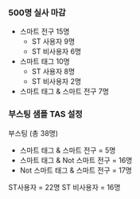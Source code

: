 
### 500명 실사 마감

- 스마트 전구 15명
	- ST 사용자 9명
	- ST 비사용자 6명
- 스마트 태그 10명
	- ST 사용자 8명
	- ST 비사용자 2명
- 스마트 태그 & 스마트 전구 7명


### 부스팅 샘플 TAS 설정

부스팅 (총 38명)
- 스마트 태그 & 스마트 전구 = 5명
- 스마트 태그 &  Not 스마트 전구 = 16명
- Not 스마트 태그 & 스마트 전구 = 17명


ST사용자 = 22명
ST 비사용자 = 16명

###

      



